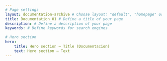 ```yaml
---
# Page settings
layout: documentation-archive # Choose layout: "default", "homepage" or "documentation-archive"
title: Documentation_01 # Define a title of your page
description: # Define a description of your page
keywords: # Define keywords for search engines

# Hero section
hero:
    title: Hero section — Title (Documentacion)
    text: Hero section — Text
---
```

